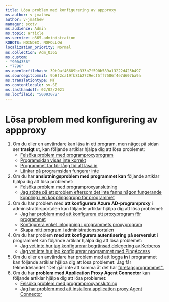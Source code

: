 ```yaml
---
title: Lösa problem med konfigurering av appproxy
ms.author: v-jmathew
author: v-jmathew
manager: scotv
ms.audience: Admin
ms.topic: article
ms.service: o365-administration
ROBOTS: NOINDEX, NOFOLLOW
localization_priority: Normal
ms.collection: Adm_O365
ms.custom:
- "9004356"
- "7796"
ms.openlocfilehash: 39b9af46689bc333b7f590b589a13222d425b497
ms.sourcegitcommit: 9b8f2ca19fb81b2729ecf5ff7586f4e7d607ba9a
ms.translationtype: MT
ms.contentlocale: sv-SE
ms.lasthandoff: 02/02/2021
ms.locfileid: "50093072"
---
```

# <a name="resolve-problems-when-configuring-the-app-proxy"></a>Lösa problem med konfigurering av appproxy

1. Om du eller en användare kan läsa in ett program, men något på sidan ser **trasigt** ut, kan följande artiklar hjälpa dig att lösa problemet:
    - [Felsöka problem med programproxyprogram](https://docs.microsoft.com/azure/active-directory/manage-apps/application-proxy-debug-apps)
    - [Programsidan visas inte korrekt](https://docs.microsoft.com/azure/active-directory/application-proxy-page-appearance-broken-problem)
    - [Programmet tar för lång tid att läsa in](https://docs.microsoft.com/azure/active-directory/application-proxy-page-load-speed-problem)
    - [Länkar på programsidan fungerar inte](https://docs.microsoft.com/azure/active-directory/application-proxy-page-links-broken-problem)
2. Om du har **anslutningsproblem med programmet kan** följande artiklar hjälpa dig att lösa problemet:
    - [Felsöka problem med programproxyanslutning](https://docs.microsoft.com/azure/active-directory/manage-apps/application-proxy-debug-connectors)
    - [Jag stötte på ett problem eftersom det inte fanns någon fungerande koppling i en kopplingsgrupp för programmet](https://docs.microsoft.com/azure/active-directory/application-proxy-connectivity-no-working-connector)
3. Om du har problem med **att konfigurera Azure AD-programproxy** i administratörsportalen kan följande artiklar hjälpa dig att lösa problemet:
    - [Jag har problem med att konfigurera ett proxyprogram för programmet](https://docs.microsoft.com/azure/active-directory/application-proxy-config-how-to)
    - [Konfigurera enkel inloggning i programmets proxyprogram](https://docs.microsoft.com/azure/active-directory/application-proxy-config-sso-how-to)
    - [Skapa mitt program i administrationsportalen](https://docs.microsoft.com/azure/active-directory/application-proxy-config-problem)
4. Om du har problem **med att konfigurera autentisering på serverslut** i programmet kan följande artiklar hjälpa dig att lösa problemet:
    - [Jag vet inte hur jag konfigurerar begränsad delegering av Kerberos](https://docs.microsoft.com/azure/active-directory/application-proxy-back-end-kerberos-constrained-delegation-how-to)
    - [Jag vet inte hur jag konfigurerar programmet med PingAccess](https://docs.microsoft.com/azure/active-directory/application-proxy-back-end-ping-access-how-to)
5. Om du eller en användare har problem med att logga **in** i programmet kan följande artiklar hjälpa dig att lösa problemet: Jag får felmeddelandet "Det går inte att komma åt det här [företagsprogrammet".](https://docs.microsoft.com/azure/active-directory/application-proxy-sign-in-bad-gateway-timeout-error)
6. Om du har **problem med Application Proxy Agent Connector** kan följande artiklar hjälpa dig att lösa problemet:
    - [Felsöka problem med programproxyanslutning](https://docs.microsoft.com/azure/active-directory/manage-apps/application-proxy-debug-connectors)
    - [Jag har problem med att installera application proxy Agent Connector](https://docs.microsoft.com/azure/active-directory/application-proxy-connector-installation-problem)
